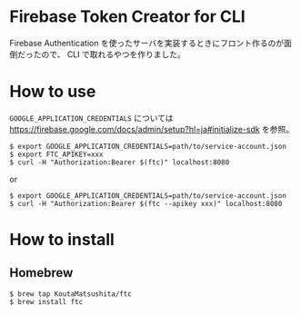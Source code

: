 # Firebase Token Creator for CLI

Firebase Authentication を使ったサーバを実装するときにフロント作るのが面倒だったので、 CLI で取れるやつを作りました。

# How to use

`GOOGLE_APPLICATION_CREDENTIALS` については https://firebase.google.com/docs/admin/setup?hl=ja#initialize-sdk を参照。

```shell
$ export GOOGLE_APPLICATION_CREDENTIALS=path/to/service-account.json
$ export FTC_APIKEY=xxx
$ curl -H "Authorization:Bearer $(ftc)" localhost:8080
```

or

```shell
$ export GOOGLE_APPLICATION_CREDENTIALS=path/to/service-account.json
$ curl -H "Authorization:Bearer $(ftc --apikey xxx)" localhost:8080
```

# How to install

## Homebrew

```shell
$ brew tap KoutaMatsushita/ftc
$ brew install ftc
```
